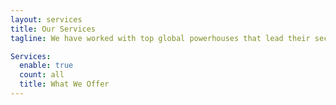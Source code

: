 ```yaml
---
layout: services
title: Our Services
tagline: We have worked with top global powerhouses that lead their sectors in Social Media, Payments, Marketplaces, Hospitality and Industry 4.0 to help them leverage blockchain to better serve millions to billions of customers across the world.

Services:
  enable: true
  count: all
  title: What We Offer
---
```

